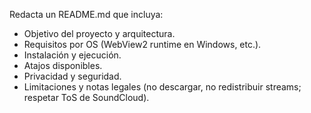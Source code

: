 Redacta un README.md que incluya:
- Objetivo del proyecto y arquitectura.
- Requisitos por OS (WebView2 runtime en Windows, etc.).
- Instalación y ejecución.
- Atajos disponibles.
- Privacidad y seguridad.
- Limitaciones y notas legales (no descargar, no redistribuir streams; respetar ToS de SoundCloud).